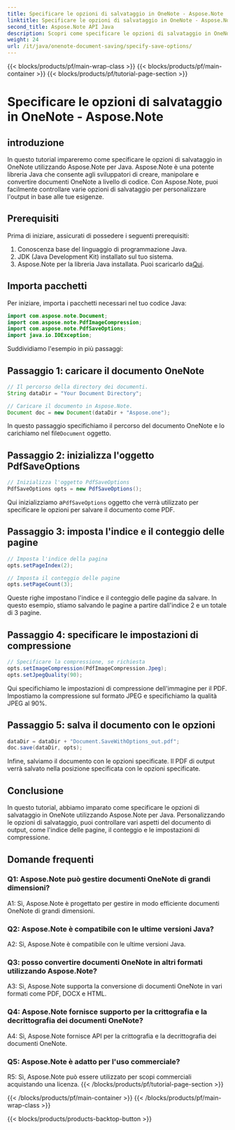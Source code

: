 ```yaml
---
title: Specificare le opzioni di salvataggio in OneNote - Aspose.Note
linktitle: Specificare le opzioni di salvataggio in OneNote - Aspose.Note
second_title: Aspose.Note API Java
description: Scopri come specificare le opzioni di salvataggio in OneNote utilizzando Aspose.Note per Java. Personalizza facilmente l'indice, il conteggio e le impostazioni di compressione delle pagine.
weight: 24
url: /it/java/onenote-document-saving/specify-save-options/
---
```


{{< blocks/products/pf/main-wrap-class >}}
{{< blocks/products/pf/main-container >}}
{{< blocks/products/pf/tutorial-page-section >}}

# Specificare le opzioni di salvataggio in OneNote - Aspose.Note

## introduzione

In questo tutorial impareremo come specificare le opzioni di salvataggio in OneNote utilizzando Aspose.Note per Java. Aspose.Note è una potente libreria Java che consente agli sviluppatori di creare, manipolare e convertire documenti OneNote a livello di codice. Con Aspose.Note, puoi facilmente controllare varie opzioni di salvataggio per personalizzare l'output in base alle tue esigenze.

## Prerequisiti

Prima di iniziare, assicurati di possedere i seguenti prerequisiti:

1. Conoscenza base del linguaggio di programmazione Java.
2. JDK (Java Development Kit) installato sul tuo sistema.
3.  Aspose.Note per la libreria Java installata. Puoi scaricarlo da[Qui](https://releases.aspose.com/note/java/).

## Importa pacchetti

Per iniziare, importa i pacchetti necessari nel tuo codice Java:

```java
import com.aspose.note.Document;
import com.aspose.note.PdfImageCompression;
import com.aspose.note.PdfSaveOptions;
import java.io.IOException;
```

Suddividiamo l'esempio in più passaggi:

## Passaggio 1: caricare il documento OneNote

```java
// Il percorso della directory dei documenti.
String dataDir = "Your Document Directory";

// Caricare il documento in Aspose.Note.
Document doc = new Document(dataDir + "Aspose.one");
```

 In questo passaggio specifichiamo il percorso del documento OneNote e lo carichiamo nel file`Document` oggetto.

## Passaggio 2: inizializza l'oggetto PdfSaveOptions

```java
// Inizializza l'oggetto PdfSaveOptions
PdfSaveOptions opts = new PdfSaveOptions();
```

 Qui inizializziamo a`PdfSaveOptions` oggetto che verrà utilizzato per specificare le opzioni per salvare il documento come PDF.

## Passaggio 3: imposta l'indice e il conteggio delle pagine

```java
// Imposta l'indice della pagina
opts.setPageIndex(2);

// Imposta il conteggio delle pagine
opts.setPageCount(3);
```

Queste righe impostano l'indice e il conteggio delle pagine da salvare. In questo esempio, stiamo salvando le pagine a partire dall'indice 2 e un totale di 3 pagine.

## Passaggio 4: specificare le impostazioni di compressione

```java
// Specificare la compressione, se richiesta
opts.setImageCompression(PdfImageCompression.Jpeg);
opts.setJpegQuality(90);
```

Qui specifichiamo le impostazioni di compressione dell'immagine per il PDF. Impostiamo la compressione sul formato JPEG e specifichiamo la qualità JPEG al 90%.

## Passaggio 5: salva il documento con le opzioni

```java
dataDir = dataDir + "Document.SaveWithOptions_out.pdf";
doc.save(dataDir, opts);
```

Infine, salviamo il documento con le opzioni specificate. Il PDF di output verrà salvato nella posizione specificata con le opzioni specificate.

## Conclusione

In questo tutorial, abbiamo imparato come specificare le opzioni di salvataggio in OneNote utilizzando Aspose.Note per Java. Personalizzando le opzioni di salvataggio, puoi controllare vari aspetti del documento di output, come l'indice delle pagine, il conteggio e le impostazioni di compressione.

## Domande frequenti

### Q1: Aspose.Note può gestire documenti OneNote di grandi dimensioni?

A1: Sì, Aspose.Note è progettato per gestire in modo efficiente documenti OneNote di grandi dimensioni.

### Q2: Aspose.Note è compatibile con le ultime versioni Java?

A2: Sì, Aspose.Note è compatibile con le ultime versioni Java.

### Q3: posso convertire documenti OneNote in altri formati utilizzando Aspose.Note?

A3: Sì, Aspose.Note supporta la conversione di documenti OneNote in vari formati come PDF, DOCX e HTML.

### Q4: Aspose.Note fornisce supporto per la crittografia e la decrittografia dei documenti OneNote?

A4: Sì, Aspose.Note fornisce API per la crittografia e la decrittografia dei documenti OneNote.

### Q5: Aspose.Note è adatto per l'uso commerciale?

R5: Sì, Aspose.Note può essere utilizzato per scopi commerciali acquistando una licenza.
{{< /blocks/products/pf/tutorial-page-section >}}

{{< /blocks/products/pf/main-container >}}
{{< /blocks/products/pf/main-wrap-class >}}

{{< blocks/products/products-backtop-button >}}
